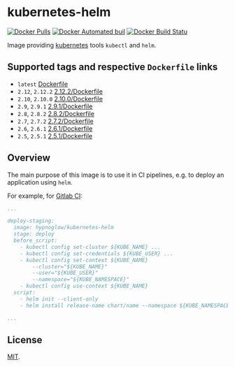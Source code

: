# kubernetes-helm

[![Docker Pulls](https://img.shields.io/docker/pulls/hypnoglow/kubernetes-helm.svg)]()
[![Docker Automated buil](https://img.shields.io/docker/automated/hypnoglow/kubernetes-helm.svg)]()
[![Docker Build Statu](https://img.shields.io/docker/build/hypnoglow/kubernetes-helm.svg)]()

Image providing [kubernetes](http://kubernetes.io/) tools `kubectl` and `helm`.

## Supported tags and respective `Dockerfile` links

- `latest` [Dockerfile](https://github.com/hypnoglow/docker-kubernetes-helm/blob/master/Dockerfile)
- `2.12`, `2.12.2` [2.12.2/Dockerfile](https://github.com/hypnoglow/docker-kubernetes-helm/blob/2.12.2/Dockerfile)
- `2.10`, `2.10.0` [2.10.0/Dockerfile](https://github.com/hypnoglow/docker-kubernetes-helm/blob/2.10.0/Dockerfile)
- `2.9`, `2.9.1` [2.9.1/Dockerfile](https://github.com/hypnoglow/docker-kubernetes-helm/blob/2.9.1/Dockerfile)
- `2.8`, `2.8.2` [2.8.2/Dockerfile](https://github.com/hypnoglow/docker-kubernetes-helm/blob/2.8.2/Dockerfile)
- `2.7`, `2.7.2` [2.7.2/Dockerfile](https://github.com/hypnoglow/docker-kubernetes-helm/blob/2.7.2/Dockerfile)
- `2.6`, `2.6.1` [2.6.1/Dockerfile](https://github.com/hypnoglow/docker-kubernetes-helm/blob/2.6.1/Dockerfile)
- `2.5`, `2.5.1` [2.5.1/Dockerfile](https://github.com/hypnoglow/docker-kubernetes-helm/blob/2.5.1/Dockerfile)

## Overview

The main purpose of this image is to use it in CI pipelines, e.g. to deploy an
application using `helm`.

For example, for [Gitlab CI](https://about.gitlab.com/features/gitlab-ci-cd/):

```yaml
...

deploy-staging:
  image: hypnoglow/kubernetes-helm
  stage: deploy
  before_script:
    - kubectl config set-cluster ${KUBE_NAME} ...
    - kubectl config set-credentials ${KUBE_USER} ...
    - kubectl config set-context ${KUBE_NAME}
        --cluster="${KUBE_NAME}"
        --user="${KUBE_USER}"
        --namespace="${KUBE_NAMESPACE}"
    - kubectl config use-context ${KUBE_NAME}
  script:
    - helm init --client-only
    - helm install release-name chart/name --namespace ${KUBE_NAMESPACE}

...
```

## License

[MIT](https://github.com/hypnoglow/docker-kubernetes-helm/blob/master/LICENSE).
